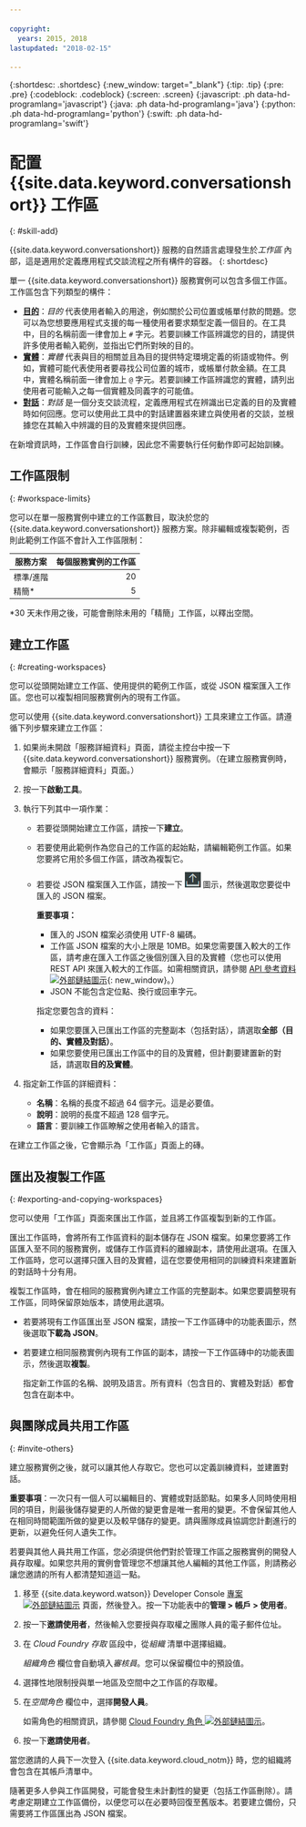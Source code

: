```yaml
---

copyright:
  years: 2015, 2018
lastupdated: "2018-02-15"

---
```


{:shortdesc: .shortdesc}
{:new_window: target="_blank"}
{:tip: .tip}
{:pre: .pre}
{:codeblock: .codeblock}
{:screen: .screen}
{:javascript: .ph data-hd-programlang='javascript'}
{:java: .ph data-hd-programlang='java'}
{:python: .ph data-hd-programlang='python'}
{:swift: .ph data-hd-programlang='swift'}

# 配置 {{site.data.keyword.conversationshort}} 工作區
{: #skill-add}

{{site.data.keyword.conversationshort}} 服務的自然語言處理發生於*工作區* 內部，這是適用於定義應用程式交談流程之所有構件的容器。
{: shortdesc}

單一 {{site.data.keyword.conversationshort}} 服務實例可以包含多個工作區。工作區包含下列類型的構件：

- [**目的**](intents.html)：*目的* 代表使用者輸入的用途，例如關於公司位置或帳單付款的問題。您可以為您想要應用程式支援的每一種使用者要求類型定義一個目的。在工具中，目的名稱前面一律會加上 `#` 字元。若要訓練工作區辨識您的目的，請提供許多使用者輸入範例，並指出它們所對映的目的。
- [**實體**](entities.html)：*實體* 代表與目的相關並且為目的提供特定環境定義的術語或物件。例如，實體可能代表使用者要尋找公司位置的城市，或帳單付款金額。在工具中，實體名稱前面一律會加上 `@` 字元。若要訓練工作區辨識您的實體，請列出使用者可能輸入之每一個實體及同義字的可能值。
- [**對話**](dialog-build.html)：*對話* 是一個分支交談流程，定義應用程式在辨識出已定義的目的及實體時如何回應。您可以使用此工具中的對話建置器來建立與使用者的交談，並根據您在其輸入中辨識的目的及實體來提供回應。

在新增資訊時，工作區會自行訓練，因此您不需要執行任何動作即可起始訓練。

## 工作區限制
{: #workspace-limits}

您可以在單一服務實例中建立的工作區數目，取決於您的 {{site.data.keyword.conversationshort}} 服務方案。除非編輯或複製範例，否則此範例工作區不會計入工作區限制：

| 服務方案         | 每個服務實例的工作區            |
|------------------|--------------------------------:|
| 標準/進階        |                              20 |
| 精簡*            |                               5 |

*30 天未作用之後，可能會刪除未用的「精簡」工作區，以釋出空間。

## 建立工作區
{: #creating-workspaces}

您可以從頭開始建立工作區、使用提供的範例工作區，或從 JSON 檔案匯入工作區。您也可以複製相同服務實例內的現有工作區。

您可以使用 {{site.data.keyword.conversationshort}} 工具來建立工作區。請遵循下列步驟來建立工作區：

1.  如果尚未開啟「服務詳細資料」頁面，請從主控台中按一下 {{site.data.keyword.conversationshort}} 服務實例。（在建立服務實例時，會顯示「服務詳細資料」頁面。）

1.  按一下**啟動工具**。

1.  執行下列其中一項作業：
    - 若要從頭開始建立工作區，請按一下**建立**。
    - 若要使用此範例作為您自己的工作區的起始點，請編輯範例工作區。如果您要將它用於多個工作區，請改為複製它。
    - 若要從 JSON 檔案匯入工作區，請按一下 ![匯入工作區](images/workspace_import.png) 圖示，然後選取您要從中匯入的 JSON 檔案。

        **重要事項：**

        - 匯入的 JSON 檔案必須使用 UTF-8 編碼。
        - 工作區 JSON 檔案的大小上限是 10MB。如果您需要匯入較大的工作區，請考慮在匯入工作區之後個別匯入目的及實體（您也可以使用 REST API 來匯入較大的工作區。如需相關資訊，請參閱 [API 參考資料 ![外部鏈結圖示](../../icons/launch-glyph.svg "外部鏈結圖示")](https://www.ibm.com/watson/developercloud/conversation/api/v1/#create_workspace){: new_window}。）
        - JSON 不能包含定位點、換行或回車字元。

        指定您要包含的資料：

        - 如果您要匯入已匯出工作區的完整副本（包括對話），請選取**全部（目的、實體及對話）**。
        - 如果您要使用已匯出工作區中的目的及實體，但計劃要建置新的對話，請選取**目的及實體**。

1.  指定新工作區的詳細資料：
    - **名稱**：名稱的長度不超過 64 個字元。這是必要值。
    - **說明**：說明的長度不超過 128 個字元。
    - **語言**：要訓練工作區瞭解之使用者輸入的語言。

在建立工作區之後，它會顯示為「工作區」頁面上的磚。

## 匯出及複製工作區
{: #exporting-and-copying-workspaces}

您可以使用「工作區」頁面來匯出工作區，並且將工作區複製到新的工作區。

匯出工作區時，會將所有工作區資料的副本儲存在 JSON 檔案。如果您要將工作區匯入至不同的服務實例，或儲存工作區資料的離線副本，請使用此選項。在匯入工作區時，您可以選擇只匯入目的及實體，這在您要使用相同的訓練資料來建置新的對話時十分有用。

複製工作區時，會在相同的服務實例內建立工作區的完整副本。如果您要調整現有工作區，同時保留原始版本，請使用此選項。

- 若要將現有工作區匯出至 JSON 檔案，請按一下工作區磚中的功能表圖示，然後選取**下載為 JSON**。
- 若要建立相同服務實例內現有工作區的副本，請按一下工作區磚中的功能表圖示，然後選取**複製**。

    指定新工作區的名稱、說明及語言。所有資料（包含目的、實體及對話）都會包含在副本中。

## 與團隊成員共用工作區
{: #invite-others}

建立服務實例之後，就可以讓其他人存取它。您也可以定義訓練資料，並建置對話。

**重要事項**：一次只有一個人可以編輯目的、實體或對話節點。如果多人同時使用相同的項目，則最後儲存變更的人所做的變更會是唯一套用的變更。不會保留其他人在相同時間範圍所做的變更以及較早儲存的變更。請與團隊成員協調您計劃進行的更新，以避免任何人遺失工作。

若要與其他人員共用工作區，您必須提供他們對於管理工作區之服務實例的開發人員存取權。如果您共用的實例會管理您不想讓其他人編輯的其他工作區，則請務必讓您邀請的所有人都清楚知道這一點。

1.  移至 {{site.data.keyword.watson}} Developer Console [專案 ![外部鏈結圖示](../../icons/launch-glyph.svg "外部鏈結圖示")](https://console.{DomainName}/developer/watson/projects) 頁面，然後登入。按一下功能表中的**管理 > 帳戶 > 使用者**。
1.  按一下**邀請使用者**，然後輸入您要授與存取權之團隊人員的電子郵件位址。
1.  在 *Cloud Foundry 存取* 區段中，從*組織* 清單中選擇組織。

    *組織角色* 欄位會自動填入*審核員*。您可以保留欄位中的預設值。
1.  選擇性地限制授與單一地區及空間中之工作區的存取權。
1.  在*空間角色* 欄位中，選擇**開發人員**。

    如需角色的相關資訊，請參閱 [Cloud Foundry 角色 ![外部鏈結圖示](../../icons/launch-glyph.svg "外部鏈結圖示")](https://console.bluemix.net/docs/iam/cfaccess.html#cfroles)。
1.  按一下**邀請使用者**。

當您邀請的人員下一次登入 {{site.data.keyword.cloud_notm}} 時，您的組織將會包含在其帳戶清單中。

隨著更多人參與工作區開發，可能會發生未計劃性的變更（包括工作區刪除）。請考慮定期建立工作區備份，以便您可以在必要時回復至舊版本。若要建立備份，只需要將工作區匯出為 JSON 檔案。

